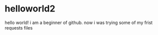 # helloworld2
hello world! i am a beginner of github.
now i was trying some of my frist requests files

